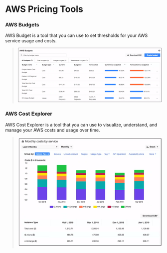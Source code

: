 # AWS Pricing Tools

### AWS Budgets
AWS Budget is a tool that you can use to set thresholds for your AWS service usage and costs.

> ![aws-budgets](assets/img/aws-budgets.png)

### AWS Cost Explorer
AWS Cost Explorer is a tool that you can use to visualize, understand, and manage your AWS costs and usage over time.

> ![aws-cost-explorer](assets/img/aws-cost-explorer.png)